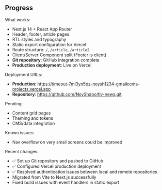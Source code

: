 ## Progress

What works:
- Next.js 14 + React App Router
- Header, footer, article pages
- RTL styles and typography
- Static export configuration for Vercel
- Route structure: `/`, `/article`, `/article2`
- Client/Server Component split (Footer is client)
- **Git repository**: GitHub integration complete
- **Production deployment**: Live on Vercel

Deployment URLs:
- **Production**: https://timeout-7ml3yn5pz-noysh1234-gmailcoms-projects.vercel.app
- **Repository**: https://github.com/NoyShabo/tlv-news.git

Pending:
- Content grid pages
- Theming and tokens
- CMS/data integration

Known issues:
- Nav overflow on very small screens could be improved

Recent changes:
- ✅ Set up Git repository and pushed to GitHub
- ✅ Configured Vercel production deployment
- ✅ Resolved authentication issues between local and remote repositories
- Migrated from Vite to Next.js successfully
- Fixed build issues with event handlers in static export


